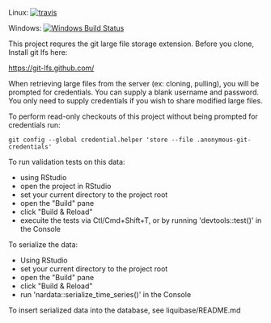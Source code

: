 Linux: [![travis](https://api.travis-ci.org/USGS-CIDA/nar_data.svg?branch=master)](https://travis-ci.org/USGS-CIDA/nar_data/)

Windows: [![Windows Build Status](https://ci.appveyor.com/api/projects/status/6kk173okrw3j0ibb/branch/master?svg=true)](https://ci.appveyor.com/project/cschroed-usgs/nar-data-wyols/branch/master)

This project requres the git large file storage extension. Before you clone, Install git lfs here:

https://git-lfs.github.com/

When retrieving large files from the server (ex: cloning, pulling), you will be prompted for credentials. You can supply a blank username and password. You only need to supply credentials if you wish to share modified large files.

To perform read-only checkouts of this project without being prompted for credentials run:

```
git config --global credential.helper 'store --file .anonymous-git-credentials'
```

To run validation tests on this data:
* using RStudio
 * open the project in RStudio
 * set your current directory to the project root
 * open the "Build" pane
 * click "Build & Reload"
 * execuite the tests via Ctl/Cmd+Shift+T, or by running 'devtools::test()' in the Console

To serialize the data:
* Using RStudio
 * set your current directory to the project root
 * open the "Build" pane
 * click "Build & Reload"
 * run 'nardata::serialize_time_series()' in the Console

To insert serialized data into the database, see liquibase/README.md

